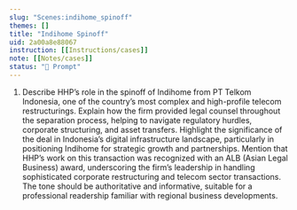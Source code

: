 ```yaml
---
slug: "Scenes:indihome_spinoff"
themes: []
title: "Indihome Spinoff"
uid: 2a00a8e88067
instruction: [[Instructions/cases]]
note: [[Notes/cases]]
status: "💬 Prompt"
---
```

1.  Describe HHP’s role in the spinoff of Indihome from PT Telkom Indonesia, one of the country’s most complex and high-profile telecom restructurings. Explain how the firm provided legal counsel throughout the separation process, helping to navigate regulatory hurdles, corporate structuring, and asset transfers. Highlight the significance of the deal in Indonesia’s digital infrastructure landscape, particularly in positioning Indihome for strategic growth and partnerships. Mention that HHP’s work on this transaction was recognized with an ALB (Asian Legal Business) award, underscoring the firm’s leadership in handling sophisticated corporate restructuring and telecom sector transactions. The tone should be authoritative and informative, suitable for a professional readership familiar with regional business developments.
